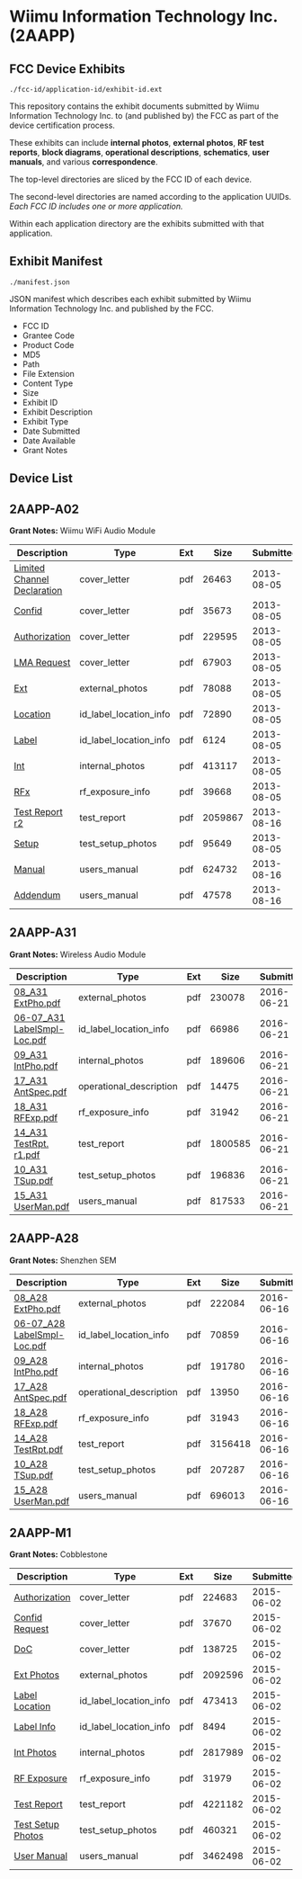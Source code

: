 # Wiimu Information Technology Inc. (2AAPP)
## FCC Device Exhibits

```
./fcc-id/application-id/exhibit-id.ext
```

This repository contains the exhibit documents submitted by Wiimu Information Technology Inc. to (and published by) the FCC as part of the device certification process.

These exhibits can include **internal photos**, **external photos**, **RF test reports**, **block diagrams**, **operational descriptions**, **schematics**, **user manuals**, and various **correspondence**.

The top-level directories are sliced by the FCC ID of each device.

The second-level directories are named according to the application UUIDs. *Each FCC ID includes one or more application.*

Within each application directory are the exhibits submitted with that application. 

## Exhibit Manifest

```
./manifest.json
```

JSON manifest which describes each exhibit submitted by Wiimu Information Technology Inc. and published by the FCC.

- FCC ID
- Grantee Code
- Product Code
- MD5
- Path
- File Extension
- Content Type
- Size
- Exhibit ID
- Exhibit Description
- Exhibit Type
- Date Submitted
- Date Available
- Grant Notes

## Device List
## 2AAPP-A02
**Grant Notes:** Wiimu WiFi Audio Module

| Description | Type | Ext | Size | Submitted | Available |
| ----------- | ---- | --- | ---- | --------- | --------- |
| [Limited Channel Declaration](2AAPP-A02/d1ad2835671563755949386a9c60a0f4/2033880.pdf) | cover_letter | pdf | 26463 | 2013-08-05 | 2013-08-16 |
| [Confid](2AAPP-A02/d1ad2835671563755949386a9c60a0f4/2033881.pdf) | cover_letter | pdf | 35673 | 2013-08-05 | 2013-08-16 |
| [Authorization](2AAPP-A02/d1ad2835671563755949386a9c60a0f4/2033882.pdf) | cover_letter | pdf | 229595 | 2013-08-05 | 2013-08-16 |
| [LMA Request](2AAPP-A02/d1ad2835671563755949386a9c60a0f4/2033883.pdf) | cover_letter | pdf | 67903 | 2013-08-05 | 2013-08-16 |
| [Ext](2AAPP-A02/d1ad2835671563755949386a9c60a0f4/2033884.pdf) | external_photos | pdf | 78088 | 2013-08-05 | 2013-08-16 |
| [Location](2AAPP-A02/d1ad2835671563755949386a9c60a0f4/2033886.pdf) | id_label_location_info | pdf | 72890 | 2013-08-05 | 2013-08-16 |
| [Label](2AAPP-A02/d1ad2835671563755949386a9c60a0f4/2033887.pdf) | id_label_location_info | pdf | 6124 | 2013-08-05 | 2013-08-16 |
| [Int](2AAPP-A02/d1ad2835671563755949386a9c60a0f4/2033885.pdf) | internal_photos | pdf | 413117 | 2013-08-05 | 2013-08-16 |
| [RFx](2AAPP-A02/d1ad2835671563755949386a9c60a0f4/2033888.pdf) | rf_exposure_info | pdf | 39668 | 2013-08-05 | 2013-08-16 |
| [Test Report r2](2AAPP-A02/d1ad2835671563755949386a9c60a0f4/2044938.pdf) | test_report | pdf | 2059867 | 2013-08-16 | 2013-08-16 |
| [Setup](2AAPP-A02/d1ad2835671563755949386a9c60a0f4/2033889.pdf) | test_setup_photos | pdf | 95649 | 2013-08-05 | 2013-08-16 |
| [Manual](2AAPP-A02/d1ad2835671563755949386a9c60a0f4/2044939.pdf) | users_manual | pdf | 624732 | 2013-08-16 | 2013-08-16 |
| [Addendum](2AAPP-A02/d1ad2835671563755949386a9c60a0f4/2044940.pdf) | users_manual | pdf | 47578 | 2013-08-16 | 2013-08-16 |
## 2AAPP-A31
**Grant Notes:** Wireless Audio Module

| Description | Type | Ext | Size | Submitted | Available |
| ----------- | ---- | --- | ---- | --------- | --------- |
| [08_A31  ExtPho.pdf](2AAPP-A31/5a6408a80179b9267a5c48622862ba4d/3034710.pdf) | external_photos | pdf | 230078 | 2016-06-21 | 2016-06-21 |
| [06-07_A31  LabelSmpl-Loc.pdf](2AAPP-A31/5a6408a80179b9267a5c48622862ba4d/3034709.pdf) | id_label_location_info | pdf | 66986 | 2016-06-21 | 2016-06-21 |
| [09_A31  IntPho.pdf](2AAPP-A31/5a6408a80179b9267a5c48622862ba4d/3034711.pdf) | internal_photos | pdf | 189606 | 2016-06-21 | 2016-06-21 |
| [17_A31  AntSpec.pdf](2AAPP-A31/5a6408a80179b9267a5c48622862ba4d/3034718.pdf) | operational_description | pdf | 14475 | 2016-06-21 | 2016-06-21 |
| [18_A31  RFExp.pdf](2AAPP-A31/5a6408a80179b9267a5c48622862ba4d/3034719.pdf) | rf_exposure_info | pdf | 31942 | 2016-06-21 | 2016-06-21 |
| [14_A31  TestRpt. r1.pdf](2AAPP-A31/5a6408a80179b9267a5c48622862ba4d/3034716.pdf) | test_report | pdf | 1800585 | 2016-06-21 | 2016-06-21 |
| [10_A31  TSup.pdf](2AAPP-A31/5a6408a80179b9267a5c48622862ba4d/3034712.pdf) | test_setup_photos | pdf | 196836 | 2016-06-21 | 2016-06-21 |
| [15_A31  UserMan.pdf](2AAPP-A31/5a6408a80179b9267a5c48622862ba4d/3034717.pdf) | users_manual | pdf | 817533 | 2016-06-21 | 2016-06-21 |
## 2AAPP-A28
**Grant Notes:** Shenzhen SEM

| Description | Type | Ext | Size | Submitted | Available |
| ----------- | ---- | --- | ---- | --------- | --------- |
| [08_A28  ExtPho.pdf](2AAPP-A28/7e8f00de1b0237b4292fa3da14bdcac2/3030583.pdf) | external_photos | pdf | 222084 | 2016-06-16 | 2016-06-16 |
| [06-07_A28  LabelSmpl-Loc.pdf](2AAPP-A28/7e8f00de1b0237b4292fa3da14bdcac2/3030582.pdf) | id_label_location_info | pdf | 70859 | 2016-06-16 | 2016-06-16 |
| [09_A28  IntPho.pdf](2AAPP-A28/7e8f00de1b0237b4292fa3da14bdcac2/3030584.pdf) | internal_photos | pdf | 191780 | 2016-06-16 | 2016-06-16 |
| [17_A28  AntSpec.pdf](2AAPP-A28/7e8f00de1b0237b4292fa3da14bdcac2/3030591.pdf) | operational_description | pdf | 13950 | 2016-06-16 | 2016-06-16 |
| [18_A28  RFExp.pdf](2AAPP-A28/7e8f00de1b0237b4292fa3da14bdcac2/3030592.pdf) | rf_exposure_info | pdf | 31943 | 2016-06-16 | 2016-06-16 |
| [14_A28  TestRpt.pdf](2AAPP-A28/7e8f00de1b0237b4292fa3da14bdcac2/3030589.pdf) | test_report | pdf | 3156418 | 2016-06-16 | 2016-06-16 |
| [10_A28  TSup.pdf](2AAPP-A28/7e8f00de1b0237b4292fa3da14bdcac2/3030585.pdf) | test_setup_photos | pdf | 207287 | 2016-06-16 | 2016-06-16 |
| [15_A28  UserMan.pdf](2AAPP-A28/7e8f00de1b0237b4292fa3da14bdcac2/3030590.pdf) | users_manual | pdf | 696013 | 2016-06-16 | 2016-06-16 |
## 2AAPP-M1
**Grant Notes:** Cobblestone

| Description | Type | Ext | Size | Submitted | Available |
| ----------- | ---- | --- | ---- | --------- | --------- |
| [Authorization](2AAPP-M1/681aa6ebed5763b9f1b7a647cfda5420/2633983.pdf) | cover_letter | pdf | 224683 | 2015-06-02 | 2015-06-02 |
| [Confid Request](2AAPP-M1/681aa6ebed5763b9f1b7a647cfda5420/2633984.pdf) | cover_letter | pdf | 37670 | 2015-06-02 | 2015-06-02 |
| [DoC](2AAPP-M1/681aa6ebed5763b9f1b7a647cfda5420/2633985.pdf) | cover_letter | pdf | 138725 | 2015-06-02 | 2015-06-02 |
| [Ext Photos](2AAPP-M1/681aa6ebed5763b9f1b7a647cfda5420/2633986.pdf) | external_photos | pdf | 2092596 | 2015-06-02 | 2015-06-02 |
| [Label Location](2AAPP-M1/681aa6ebed5763b9f1b7a647cfda5420/2633988.pdf) | id_label_location_info | pdf | 473413 | 2015-06-02 | 2015-06-02 |
| [Label Info](2AAPP-M1/681aa6ebed5763b9f1b7a647cfda5420/2633989.pdf) | id_label_location_info | pdf | 8494 | 2015-06-02 | 2015-06-02 |
| [Int Photos](2AAPP-M1/681aa6ebed5763b9f1b7a647cfda5420/2633987.pdf) | internal_photos | pdf | 2817989 | 2015-06-02 | 2015-06-02 |
| [RF Exposure](2AAPP-M1/681aa6ebed5763b9f1b7a647cfda5420/2633993.pdf) | rf_exposure_info | pdf | 31979 | 2015-06-02 | 2015-06-02 |
| [Test Report](2AAPP-M1/681aa6ebed5763b9f1b7a647cfda5420/2633992.pdf) | test_report | pdf | 4221182 | 2015-06-02 | 2015-06-02 |
| [Test Setup Photos](2AAPP-M1/681aa6ebed5763b9f1b7a647cfda5420/2633990.pdf) | test_setup_photos | pdf | 460321 | 2015-06-02 | 2015-06-02 |
| [User Manual](2AAPP-M1/681aa6ebed5763b9f1b7a647cfda5420/2633991.pdf) | users_manual | pdf | 3462498 | 2015-06-02 | 2015-06-02 |
